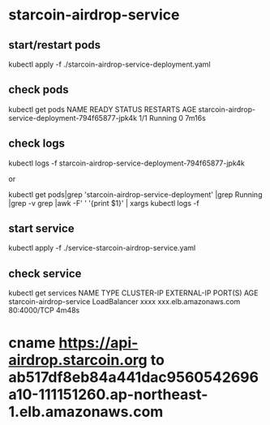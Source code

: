 # starcoin-airdrop-service

## start/restart pods

kubectl apply -f ./starcoin-airdrop-service-deployment.yaml

## check pods

kubectl get pods
NAME READY STATUS RESTARTS AGE
starcoin-airdrop-service-deployment-794f65877-jpk4k 1/1 Running 0 7m16s

## check logs

kubectl logs -f starcoin-airdrop-service-deployment-794f65877-jpk4k

or

kubectl get pods|grep 'starcoin-airdrop-service-deployment' |grep Running |grep -v grep |awk -F' ' '{print $1}' | xargs kubectl logs -f

## start service

kubectl apply -f ./service-starcoin-airdrop-service.yaml

## check service

kubectl get services
NAME TYPE CLUSTER-IP EXTERNAL-IP PORT(S) AGE
starcoin-airdrop-service LoadBalancer xxxx xxx.elb.amazonaws.com 80:4000/TCP 4m48s

# cname https://api-airdrop.starcoin.org to ab517df8eb84a441dac9560542696a10-111151260.ap-northeast-1.elb.amazonaws.com
